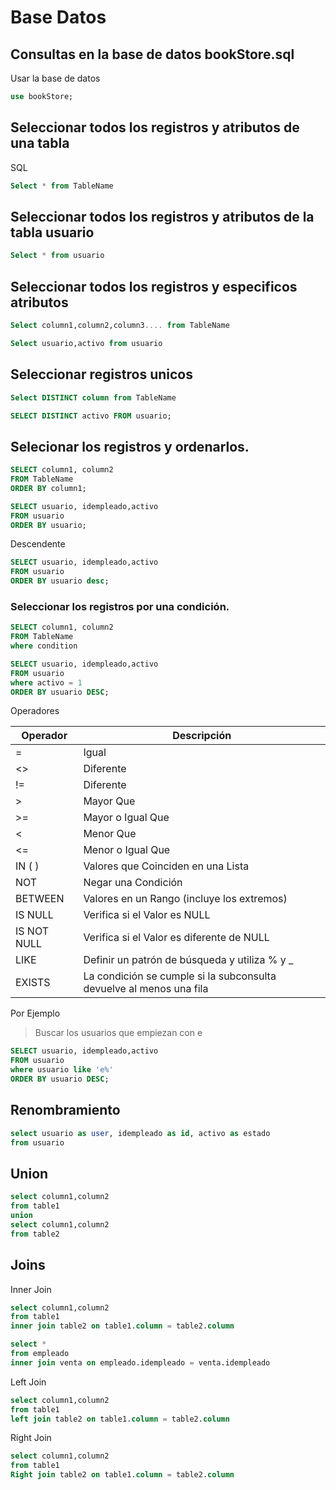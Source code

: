 # Base Datos 

## Consultas en la base de datos bookStore.sql

Usar la base de datos 

```sql
use bookStore;
```

## Seleccionar todos los registros y atributos de una tabla 

SQL 
```sql
Select * from TableName
```
## Seleccionar todos los registros y atributos de la tabla usuario

```sql
Select * from usuario
```
## Seleccionar todos los registros y especificos atributos 

```sql
Select column1,column2,column3.... from TableName
```

```sql
Select usuario,activo from usuario
```

## Seleccionar registros unicos 

```sql
Select DISTINCT column from TableName
```

```sql
SELECT DISTINCT activo FROM usuario;
```

## Selecionar los registros y ordenarlos.

```sql
SELECT column1, column2 
FROM TableName
ORDER BY column1;
```

```sql
SELECT usuario, idempleado,activo 
FROM usuario
ORDER BY usuario;
```

Descendente

```sql
SELECT usuario, idempleado,activo 
FROM usuario
ORDER BY usuario desc;
```

### Seleccionar los registros por una condición.

```sql
SELECT column1, column2 
FROM TableName
where condition 
```

```sql
SELECT usuario, idempleado,activo 
FROM usuario
where activo = 1
ORDER BY usuario DESC;
```

Operadores 

| Operador | Descripción |
| ------------- | ------------- |
| =  | Igual  |
| <>  | Diferente  |
| !=  | Diferente  |
| >   | Mayor Que  |
| >=  | Mayor o Igual Que  |
| <   | Menor Que  |
| <=  | Menor o Igual Que  |
| IN ( )  | Valores que Coinciden en una Lista  |
| NOT  | Negar una Condición  |
| BETWEEN  | Valores en un Rango (incluye los extremos)  |
| IS NULL  | Verifica si el Valor es NULL  |
| IS NOT NULL  | Verifica si el Valor es diferente de NULL  |
| LIKE  | Definir un patrón de búsqueda y utiliza % y _  |
| EXISTS  | La condición se cumple si la subconsulta devuelve al menos una fila  |
	

Por Ejemplo 

>Buscar los usuarios que empiezan con e 

```sql
SELECT usuario, idempleado,activo 
FROM usuario
where usuario like 'e%'
ORDER BY usuario DESC;
```

## Renombramiento

```sql
select usuario as user, idempleado as id, activo as estado 
from usuario 
```

## Union

```sql
select column1,column2
from table1 
union
select column1,column2
from table2
```

## Joins

Inner Join

```sql
select column1,column2
from table1 
inner join table2 on table1.column = table2.column
```

```sql
select *
from empleado
inner join venta on empleado.idempleado = venta.idempleado
```

Left Join 

```sql
select column1,column2
from table1 
left join table2 on table1.column = table2.column
```

Right Join

```sql
select column1,column2
from table1 
Right join table2 on table1.column = table2.column
```
